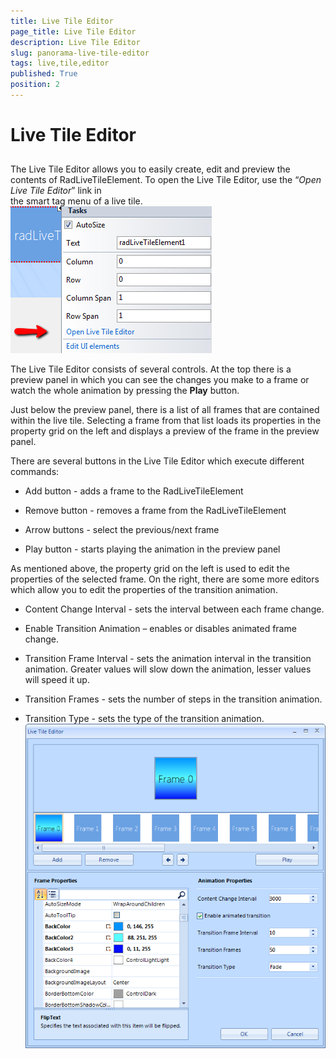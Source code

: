 ```yaml
---
title: Live Tile Editor
page_title: Live Tile Editor
description: Live Tile Editor
slug: panorama-live-tile-editor
tags: live,tile,editor
published: True
position: 2
---
```


# Live Tile Editor



## 

The Live Tile Editor allows you to easily create, edit and preview the contents of RadLiveTileElement.
      	To open the Live Tile Editor, use the “*Open Live Tile Editor*” link in  
      	the smart tag menu of a live tile. ![panorama-live-tile-editor 001](images/panorama-live-tile-editor001.png)

The Live Tile Editor consists of several controls. At the top there is a preview panel 
       	in which you can see the changes you make to a frame or watch the whole animation by 
       	pressing the __Play__ button.
       

Just below the preview panel, there is a list of all frames that are contained within
       		the live tile. Selecting a frame from that list loads its properties in the property
       		grid on the left and displays a preview of the frame in the preview panel.
       

There are several buttons in the Live Tile Editor which execute different commands:
        

* Add button - adds a frame to the RadLiveTileElement

* Remove button - removes a frame from the RadLiveTileElement

* Arrow buttons - select the previous/next frame

* Play button - starts playing the animation in the preview panel

As mentioned above, the property grid on the left is used to edit the properties
       		of the selected frame. On the right, there are some more editors which allow you
       		to edit the properties of the transition animation. 
       

* Content Change Interval - sets the interval between each frame change.

* Enable Transition Animation – enables or disables animated frame change.

* Transition Frame Interval - sets the animation interval in the transition animation. Greater values will slow down the animation, lesser values will speed it up.

* Transition Frames - sets the number of steps in the transition animation.

* Transition Type - sets the type of the transition animation. ![panorama-live-tile-editor 002](images/panorama-live-tile-editor002.png)
